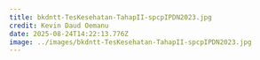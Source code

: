 ```yaml
---
title: bkdntt-TesKesehatan-TahapII-spcpIPDN2023.jpg
credit: Kevin Daud Oemanu
date: 2025-08-24T14:22:13.776Z
image: ../images/bkdntt-TesKesehatan-TahapII-spcpIPDN2023.jpg
---
```


